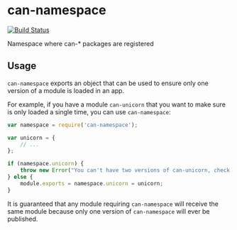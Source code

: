 # can-namespace

[![Build Status](https://travis-ci.org/canjs/can-namespace.png?branch=master)](https://travis-ci.org/canjs/can-namespace)

Namespace where can-* packages are registered

## Usage

`can-namespace` exports an object that can be used to ensure only one version of a module is loaded in an app.

For example, if you have a module `can-unicorn` that you want to make sure is only loaded a single time, you can use `can-namespace`:

```js
var namespace = require('can-namespace');

var unicorn = {
	// ...
};

if (namespace.unicorn) {
	throw new Error("You can't have two versions of can-unicorn, check your dependencies");
} else {
	module.exports = namespace.unicorn = unicorn;
}
```

It is guaranteed that any module requiring `can-namespace` will receive the same module because only one version of `can-namespace` will ever be published.
